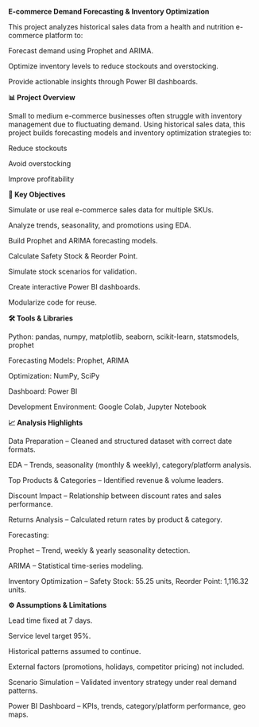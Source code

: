 **E-commerce Demand Forecasting & Inventory Optimization**

This project analyzes historical sales data from a health and nutrition e-commerce platform to:

Forecast demand using Prophet and ARIMA.

Optimize inventory levels to reduce stockouts and overstocking.

Provide actionable insights through Power BI dashboards.


**📊 Project Overview**

Small to medium e-commerce businesses often struggle with inventory management due to fluctuating demand.
Using historical sales data, this project builds forecasting models and inventory optimization strategies to:

Reduce stockouts

Avoid overstocking

Improve profitability


**📌 Key Objectives**

Simulate or use real e-commerce sales data for multiple SKUs.

Analyze trends, seasonality, and promotions using EDA.

Build Prophet and ARIMA forecasting models.

Calculate Safety Stock & Reorder Point.

Simulate stock scenarios for validation.

Create interactive Power BI dashboards.

Modularize code for reuse.


**🛠 Tools & Libraries**

Python: pandas, numpy, matplotlib, seaborn, scikit-learn, statsmodels, prophet

Forecasting Models: Prophet, ARIMA

Optimization: NumPy, SciPy

Dashboard: Power BI

Development Environment: Google Colab, Jupyter Notebook


**📈 Analysis Highlights**

Data Preparation – Cleaned and structured dataset with correct date formats.

EDA – Trends, seasonality (monthly & weekly), category/platform analysis.

Top Products & Categories – Identified revenue & volume leaders.

Discount Impact – Relationship between discount rates and sales performance.

Returns Analysis – Calculated return rates by product & category.

Forecasting:

Prophet – Trend, weekly & yearly seasonality detection.

ARIMA – Statistical time-series modeling.

Inventory Optimization – Safety Stock: 55.25 units, Reorder Point: 1,116.32 units.


**⚙️ Assumptions & Limitations**

Lead time fixed at 7 days.

Service level target 95%.

Historical patterns assumed to continue.

External factors (promotions, holidays, competitor pricing) not included.

Scenario Simulation – Validated inventory strategy under real demand patterns.

Power BI Dashboard – KPIs, trends, category/platform performance, geo maps.
